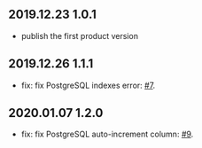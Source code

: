 ## 2019.12.23 1.0.1

- publish the first product version

## 2019.12.26 1.1.1

- fix: fix PostgreSQL indexes error: [#7](https://github.com/nodejh/sequelize-automate/issues/7).

## 2020.01.07 1.2.0

- fix: fix PostgreSQL auto-increment column: [#9](https://github.com/nodejh/sequelize-automate/issues/9).
